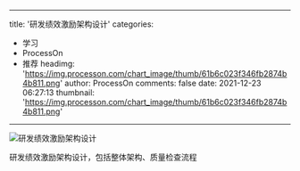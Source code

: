 
---
title: '研发绩效激励架构设计'
categories: 
 - 学习
 - ProcessOn
 - 推荐
headimg: 'https://img.processon.com/chart_image/thumb/61b6c023f346fb2874b4b811.png'
author: ProcessOn
comments: false
date: 2021-12-23 06:27:13
thumbnail: 'https://img.processon.com/chart_image/thumb/61b6c023f346fb2874b4b811.png'
---

<div>   
<img class="thumb" alt="研发绩效激励架构设计" src="https://img.processon.com/chart_image/thumb/61b6c023f346fb2874b4b811.png" referrerpolicy="no-referrer">
<p>研发绩效激励架构设计，包括整体架构、质量检查流程</p>  
</div>
            